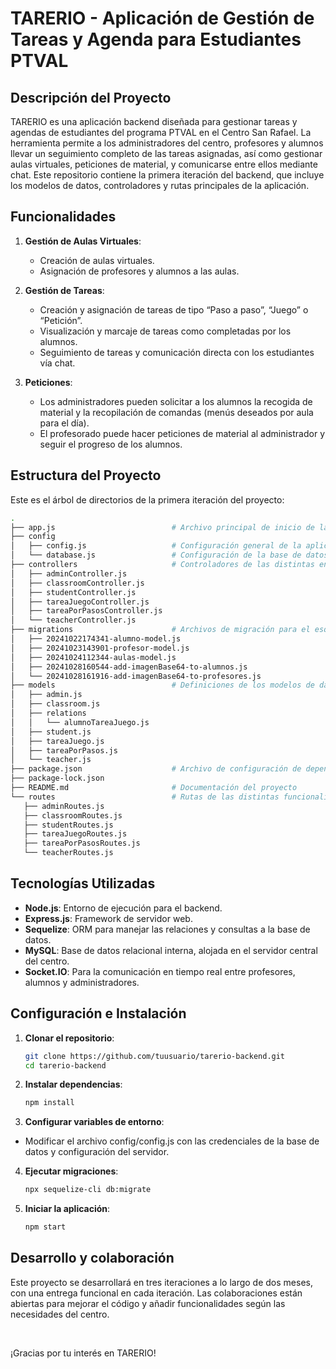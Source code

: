 # TARERIO - Aplicación de Gestión de Tareas y Agenda para Estudiantes PTVAL

## Descripción del Proyecto

TARERIO es una aplicación backend diseñada para gestionar tareas y agendas de estudiantes del programa PTVAL en el Centro San Rafael. La herramienta permite a los administradores del centro, profesores y alumnos llevar un seguimiento completo de las tareas asignadas, así como gestionar aulas virtuales, peticiones de material, y comunicarse entre ellos mediante chat. Este repositorio contiene la primera iteración del backend, que incluye los modelos de datos, controladores y rutas principales de la aplicación.

## Funcionalidades

1. **Gestión de Aulas Virtuales**:
   - Creación de aulas virtuales.
   - Asignación de profesores y alumnos a las aulas.
   
2. **Gestión de Tareas**:
   - Creación y asignación de tareas de tipo “Paso a paso”, “Juego” o “Petición”.
   - Visualización y marcaje de tareas como completadas por los alumnos.
   - Seguimiento de tareas y comunicación directa con los estudiantes vía chat.
   
3. **Peticiones**:
   - Los administradores pueden solicitar a los alumnos la recogida de material y la recopilación de comandas (menús deseados por aula para el día).
   - El profesorado puede hacer peticiones de material al administrador y seguir el progreso de los alumnos.

## Estructura del Proyecto

Este es el árbol de directorios de la primera iteración del proyecto:
   ```bash
   .
   ├── app.js                          # Archivo principal de inicio de la aplicación
   ├── config                          
   │   ├── config.js                   # Configuración general de la aplicación
   │   └── database.js                 # Configuración de la base de datos
   ├── controllers                     # Controladores de las distintas entidades
   │   ├── adminController.js
   │   ├── classroomController.js
   │   ├── studentController.js
   │   ├── tareaJuegoController.js
   │   ├── tareaPorPasosController.js
   │   └── teacherController.js
   ├── migrations                      # Archivos de migración para el esquema de la base de datos
   │   ├── 20241022174341-alumno-model.js
   │   ├── 20241023143901-profesor-model.js
   │   ├── 20241024112344-aulas-model.js
   │   ├── 20241028160544-add-imagenBase64-to-alumnos.js
   │   └── 20241028161916-add-imagenBase64-to-profesores.js
   ├── models                          # Definiciones de los modelos de datos
   │   ├── admin.js
   │   ├── classroom.js
   │   ├── relations
   │   │   └── alumnoTareaJuego.js
   │   ├── student.js
   │   ├── tareaJuego.js
   │   ├── tareaPorPasos.js
   │   └── teacher.js
   ├── package.json                    # Archivo de configuración de dependencias
   ├── package-lock.json
   ├── README.md                       # Documentación del proyecto
   └── routes                          # Rutas de las distintas funcionalidades
      ├── adminRoutes.js
      ├── classroomRoutes.js
      ├── studentRoutes.js
      ├── tareaJuegoRoutes.js
      ├── tareaPorPasosRoutes.js
      └── teacherRoutes.js
```
## Tecnologías Utilizadas

- **Node.js**: Entorno de ejecución para el backend.
- **Express.js**: Framework de servidor web.
- **Sequelize**: ORM para manejar las relaciones y consultas a la base de datos.
- **MySQL**: Base de datos relacional interna, alojada en el servidor central del centro.
- **Socket.IO**: Para la comunicación en tiempo real entre profesores, alumnos y administradores.
  
## Configuración e Instalación

1. **Clonar el repositorio**:
   ```bash
   git clone https://github.com/tuusuario/tarerio-backend.git
   cd tarerio-backend

2. **Instalar dependencias**:
    ```bash
   npm install

3. **Configurar variables de entorno**:

 - Modificar el archivo config/config.js con las credenciales de la base de datos y configuración del servidor.

4. **Ejecutar migraciones**:
   ```bash
   npx sequelize-cli db:migrate

5. **Iniciar la aplicación**:
    ```bash
   npm start

## Desarrollo y colaboración

Este proyecto se desarrollará en tres iteraciones a lo largo de dos meses, con una entrega funcional en cada iteración. Las colaboraciones están abiertas para mejorar el código y añadir funcionalidades según las necesidades del centro.

<br>

¡Gracias por tu interés en TARERIO!